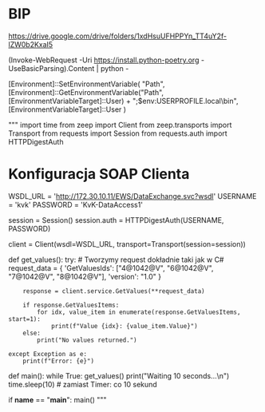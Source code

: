# BIP
https://drive.google.com/drive/folders/1xdHsuUFHPPYn_TT4uY2f-lZW0b2KxaI5



(Invoke-WebRequest -Uri https://install.python-poetry.org -UseBasicParsing).Content | python -



[Environment]::SetEnvironmentVariable(
  "Path",
  [Environment]::GetEnvironmentVariable("Path", [EnvironmentVariableTarget]::User) + ";$env:USERPROFILE\.local\bin",
  [EnvironmentVariableTarget]::User
)



"""
import time
from zeep import Client
from zeep.transports import Transport
from requests import Session
from requests.auth import HTTPDigestAuth

# Konfiguracja SOAP Clienta
WSDL_URL = 'http://172.30.10.11/EWS/DataExchange.svc?wsdl'
USERNAME = 'kvk'
PASSWORD = 'KvK-DataAccess1'

session = Session()
session.auth = HTTPDigestAuth(USERNAME, PASSWORD)

client = Client(wsdl=WSDL_URL, transport=Transport(session=session))

def get_values():
    try:
        # Tworzymy request dokładnie taki jak w C#
        request_data = {
            'GetValuesIds': ["4@1042@V", "6@1042@V", "7@1042@V", "8@1042@V"],
            'version': "1.0"
        }

        response = client.service.GetValues(**request_data)

        if response.GetValuesItems:
            for idx, value_item in enumerate(response.GetValuesItems, start=1):
                print(f"Value {idx}: {value_item.Value}")
        else:
            print("No values returned.")

    except Exception as e:
        print(f"Error: {e}")

def main():
    while True:
        get_values()
        print("Waiting 10 seconds...\n")
        time.sleep(10)  # zamiast Timer: co 10 sekund

if __name__ == "__main__":
    main()
"""
